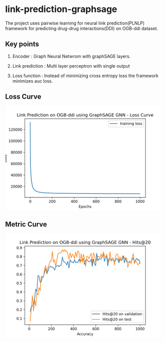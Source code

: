 # link-prediction-graphsage

The project uses pairwise learning for neural link prediction(PLNLP) framework for predicting drug-drug interactions(DDI) on OGB-ddi dataset.

## Key points
1. Encoder : Graph Neural Netwrom with graphSAGE layers.

2. Link prediction : Multi layer perceptron with single output

3. Loss function : Instead of minimizing cross entropy loss the framework minimizes auc loss.


## Loss Curve
<img src="img/loss-curve-ddi.png" width="500"/>


## Metric Curve
<img src="img/Hits@20-curve-ddi.png" width="500"/>

